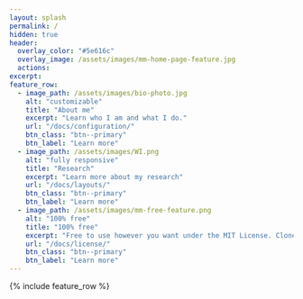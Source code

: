```yaml
---
layout: splash
permalink: /
hidden: true
header:
  overlay_color: "#5e616c"
  overlay_image: /assets/images/mm-home-page-feature.jpg
  actions:
excerpt: 
feature_row:
  - image_path: /assets/images/bio-photo.jpg
    alt: "customizable"
    title: "About me"
    excerpt: "Learn who I am and what I do."
    url: "/docs/configuration/"
    btn_class: "btn--primary"
    btn_label: "Learn more"
  - image_path: /assets/images/WI.png
    alt: "fully responsive"
    title: "Research"
    excerpt: "Learn more about my research"
    url: "/docs/layouts/"
    btn_class: "btn--primary"
    btn_label: "Learn more"
  - image_path: /assets/images/mm-free-feature.png
    alt: "100% free"
    title: "100% free"
    excerpt: "Free to use however you want under the MIT License. Clone it, fork it, customize it... whatever!"
    url: "/docs/license/"
    btn_class: "btn--primary"
    btn_label: "Learn more"      
---
```


{% include feature_row %}
